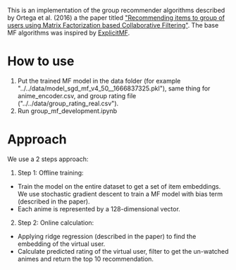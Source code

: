 This is an implementation of the group recommender algorithms described by Ortega et al. (2016) a the paper titled ["Recommending items to group of users using Matrix Factorization based Collaborative Filtering"](https://www.sciencedirect.com/science/article/pii/S0020025516300196). The base MF algorithms was inspired by [ExplicitMF](https://www.ethanrosenthal.com/2016/01/09/explicit-matrix-factorization-sgd-als/).

# How to use

1. Put the trained MF model in the data folder (for example "../../data/model_sgd_mf_v4_50__1666837325.pkl"), same thing for anime_encoder.csv, and group rating file ("../../data/group_rating_real.csv"). 
2. Run group_mf_development.ipynb

# Approach

We use a 2 steps approach:

1. Step 1: Offline training:
- Train the model on the entire dataset to get a set of item embeddings. We use stochastic gradient descent to train a MF model with bias term (described in the paper).
- Each anime is represented by a 128-dimensional vector.

2. Step 2: Online calculation:
- Applying ridge regression (described in the paper) to find the embedding of the virtual user.
- Calculate predicted rating of the virtual user, filter to get the un-watched animes and return the top 10 recommendation.
